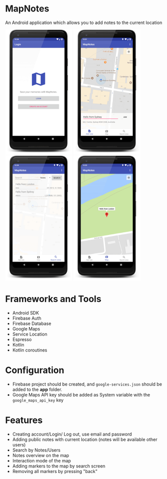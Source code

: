 # MapNotes

An Android application which allows you to add notes to the current location 

<p float="left">
  <img src="/art/Screenshot_1_framed.png" height="400" />
  <img src="/art/Screenshot_2_framed.png" height="400" />
  <img src="/art/Screenshot_3_framed.png" height="400" />
  <img src="/art/Screenshot_4_framed.png" height="400" />
</p>

# Frameworks and Tools
* Android SDK
* Firebase Auth
* Firebase Database
* Google Maps
* Service Location
* Espresso
* Kotlin
* Kotlin coroutines 

# Configuration
* Firebase project should be created, and ```google-services.json``` should be added to the **app** folder.
* Google Maps API key should be added as System variable with the ```google_maps_api_key``` key

# Features
* Creating account/Login/ Log out, use email and password
* Adding public notes with current location (notes will be available other users)
* Search by Notes/Users
* Notes overview on the map
* Interaction mode of the map
* Adding markers to the map by search screen
* Removing all markers by pressing "back"
